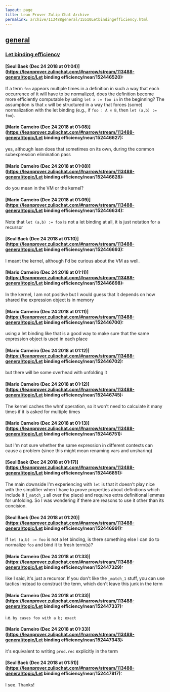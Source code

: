 ```yaml
---
layout: page
title: Lean Prover Zulip Chat Archive 
permalink: archive/113488general/15510Letbindingefficiency.html
---
```


## [general](index.html)
### [Let binding efficiency](15510Letbindingefficiency.html)

#### [Seul Baek (Dec 24 2018 at 01:04)](https://leanprover.zulipchat.com/#narrow/stream/113488-general/topic/Let binding efficiency/near/152446520):
If a term `foo` appears multiple times in a definition in such a way that each occurrence of it will have to be normalized,  does the definition become more efficiently computable by using `let x := foo in` in the beginning? The assumption is that `x` will be structured in a way that forces (some) normalization with the let binding (e.g., if `foo : A × B`, then `let (a,b) := foo`).

#### [Mario Carneiro (Dec 24 2018 at 01:08)](https://leanprover.zulipchat.com/#narrow/stream/113488-general/topic/Let binding efficiency/near/152446627):
yes, although lean does that sometimes on its own, during the common subexpression elimination pass

#### [Mario Carneiro (Dec 24 2018 at 01:08)](https://leanprover.zulipchat.com/#narrow/stream/113488-general/topic/Let binding efficiency/near/152446628):
do you mean in the VM or the kernel?

#### [Mario Carneiro (Dec 24 2018 at 01:09)](https://leanprover.zulipchat.com/#narrow/stream/113488-general/topic/Let binding efficiency/near/152446634):
Note that `let (a,b) := foo` is not a let binding at all, it is just notation for a recursor

#### [Seul Baek (Dec 24 2018 at 01:10)](https://leanprover.zulipchat.com/#narrow/stream/113488-general/topic/Let binding efficiency/near/152446693):
I meant the kernel, although I'd be curious about the VM as well.

#### [Mario Carneiro (Dec 24 2018 at 01:11)](https://leanprover.zulipchat.com/#narrow/stream/113488-general/topic/Let binding efficiency/near/152446698):
In the kernel, I am not positive but I would guess that it depends on how shared the expression object is in memory

#### [Mario Carneiro (Dec 24 2018 at 01:11)](https://leanprover.zulipchat.com/#narrow/stream/113488-general/topic/Let binding efficiency/near/152446700):
using a let binding like that is a good way to make sure that the same expression object is used in each place

#### [Mario Carneiro (Dec 24 2018 at 01:12)](https://leanprover.zulipchat.com/#narrow/stream/113488-general/topic/Let binding efficiency/near/152446702):
but there will be some overhead with unfolding it

#### [Mario Carneiro (Dec 24 2018 at 01:12)](https://leanprover.zulipchat.com/#narrow/stream/113488-general/topic/Let binding efficiency/near/152446745):
The kernel caches the whnf operation, so it won't need to calculate it many times if it is asked for multiple times

#### [Mario Carneiro (Dec 24 2018 at 01:13)](https://leanprover.zulipchat.com/#narrow/stream/113488-general/topic/Let binding efficiency/near/152446751):
but I'm not sure whether the same expression in different contexts can cause a problem (since this might mean renaming vars and unsharing)

#### [Seul Baek (Dec 24 2018 at 01:17)](https://leanprover.zulipchat.com/#narrow/stream/113488-general/topic/Let binding efficiency/near/152446851):
The main downside I'm experiencing with `let` is that it doesn't play nice with the simplifier when I have to prove properties about definitions which include it (`_match_1` all over the place) and requires extra definitional lemmas for unfolding. So I was wondering if there are reasons to use it other than its concision.

#### [Seul Baek (Dec 24 2018 at 01:20)](https://leanprover.zulipchat.com/#narrow/stream/113488-general/topic/Let binding efficiency/near/152446991):
If `let (a,b) := foo` is not a let binding, is there something else I can do to normalize `foo` and bind it to fresh term(s)?

#### [Mario Carneiro (Dec 24 2018 at 01:33)](https://leanprover.zulipchat.com/#narrow/stream/113488-general/topic/Let binding efficiency/near/152447329):
like I said, it's just a recursor. If you don't like the `_match_1` stuff, you can use tactics instead to construct the term, which don't leave this junk in the term

#### [Mario Carneiro (Dec 24 2018 at 01:33)](https://leanprover.zulipchat.com/#narrow/stream/113488-general/topic/Let binding efficiency/near/152447337):
i.e. `by cases foo with a b; exact`

#### [Mario Carneiro (Dec 24 2018 at 01:33)](https://leanprover.zulipchat.com/#narrow/stream/113488-general/topic/Let binding efficiency/near/152447343):
it's equivalent to writing `prod.rec` explicitly in the term

#### [Seul Baek (Dec 24 2018 at 01:51)](https://leanprover.zulipchat.com/#narrow/stream/113488-general/topic/Let binding efficiency/near/152447817):
I see. Thanks!

